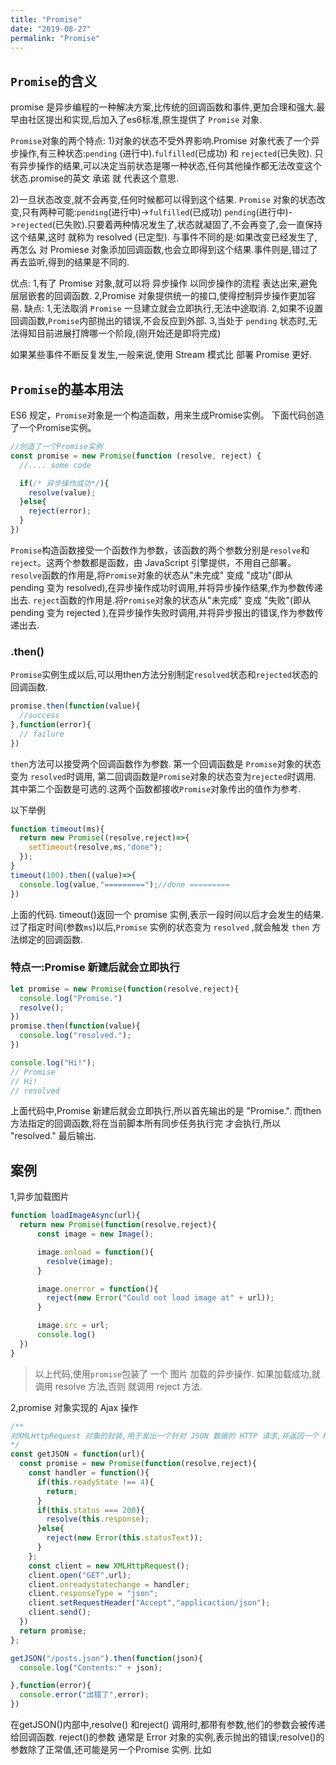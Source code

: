 ```yaml
---
title: "Promise"
date: "2019-08-27"
permalink: "Promise"
---
```


## `Promise`的含义
promise 是异步编程的一种解决方案,比传统的回调函数和事件,更加合理和强大.最早由社区提出和实现,后加入了es6标准,原生提供了 `Promise` 对象.

`Promise`对象的两个特点:
1)对象的状态不受外界影响.Promise 对象代表了一个异步操作,有三种状态:`pending` (进行中).`fulfilled`(已成功) 和 `rejected`(已失败). 只有异步操作的结果,可以决定当前状态是哪一种状态,任何其他操作都无法改变这个状态.promise的英文  承诺  就 代表这个意思.

2)一旦状态改变,就不会再变,任何时候都可以得到这个结果. `Promise` 对象的状态改变,只有两种可能:`pending`(进行中)->`fulfilled`(已成功)  `pending`(进行中)->`rejected`(已失败).只要着两种情况发生了,状态就凝固了,不会再变了,会一直保持这个结果,这时 就称为 resolved (已定型).
与事件不同的是:如果改变已经发生了,再怎么 对 Promiese 对象添加回调函数,也会立即得到这个结果.事件则是,错过了再去监听,得到的结果是不同的.  

优点:
1,有了 Promise 对象,就可以将 异步操作 以同步操作的流程 表达出来,避免层层嵌套的回调函数.
2,Promise 对象提供统一的接口,使得控制异步操作更加容易.
缺点:
1,无法取消 `Promise` 一旦建立就会立即执行,无法中途取消.
2,如果不设置回调函数,`Promise`内部抛出的错误,不会反应到外部.
3,当处于 `pending` 状态时,无法得知目前进展打牌哪一个阶段,(刚开始还是即将完成)

如果某些事件不断反复发生,一般来说,使用 Stream 模式比 部署 Promise 更好.


## `Promise`的基本用法
ES6 规定，`Promise`对象是一个构造函数，用来生成Promise实例。
下面代码创造了一个Promise实例。
```js
//创造了一个Promise实例
const promise = new Promise(function (resolve, reject) {
  //.... some code

  if(/* 异步操作成功*/){
    resolve(value);
  }else{
    reject(error);
  }
})
```
`Promise`构造函数接受一个函数作为参数，该函数的两个参数分别是`resolve`和`reject`。这两个参数都是函数，由 JavaScript 引擎提供，不用自己部署。
`resolve`函数的作用是,将`Promise`对象的状态从"未完成" 变成 "成功"(即从 pending 变为 resolved),在异步操作成功时调用,并将异步操作结果,作为参数传递出去.
`reject`函数的作用是.将`Promise`对象的状态从"未完成" 变成 "失败"(即从 pending 变为 rejected ),在异步操作失败时调用,并将异步报出的错误,作为参数传递出去.
### .then()
`Promise`实例生成以后,可以用then方法分别制定`resolved`状态和`rejected`状态的回调函数.
```js
promise.then(function(value){
  //success  
},function(error){
  // failure
})
```
`then`方法可以接受两个回调函数作为参数.
第一个回调函数是 `Promise`对象的状态变为 `resolved`时调用,
第二回调函数是`Promise`对象的状态变为`rejected`时调用.
其中第二个函数是可选的.这两个函数都接收`Promise`对象传出的值作为参考.

以下举例
```js
function timeout(ms){
  return new Promise((resolve,reject)=>{
    setTimeout(resolve,ms,"done");
  });
}
timeout(100).then((value)=>{
  console.log(value,"=========");//done =========
})
```
上面的代码. timeout()返回一个 promise 实例,表示一段时间以后才会发生的结果.过了指定时间(参数`ms`)以后,`Promise` 实例的状态变为 `resolved` ,就会触发 `then` 方法绑定的回调函数.

### 特点一:Promise 新建后就会立即执行
```js
let promise = new Promise(function(resolve,reject){
  console.log("Promise.")
  resolve();
})
promise.then(function(value){
  console.log("resolved.");
})

console.log("Hi!");
// Promise
// Hi!
// resolved
```
上面代码中,Promise 新建后就会立即执行,所以首先输出的是 "Promise.". 而then 方法指定的回调函数,将在当前脚本所有同步任务执行完 才会执行,所以 "resolved." 最后输出.

## 案例
1,异步加载图片
```js
function loadImageAsync(url){
  return new Promise(function(resolve,reject){
      const image = new Image();

      image.onload = function(){
        resolve(image);
      }

      image.onerror = function(){
        reject(new Error("Could not load image at" + url));
      }

      image.src = url;
      console.log()
  })
}
```

>以上代码,使用`promise`包装了 一个 图片 加载的异步操作. 如果加载成功,就调用 resolve 方法,否则 就调用 reject 方法.

2,promise 对象实现的 Ajax 操作
```js
/**
对XMLHttpRequest 对象的封装,用于发出一个针对 JSON 数据的 HTTP 请求,并返回一个 Promise 对象,.
*/
const getJSON = function(url){
  const promise = new Promise(function(resolve,reject){
    const handler = function(){
      if(this.readyState !== 4){
        return;
      }
      if(this.status === 200){
        resolve(this.response);
      }else{
        reject(new Error(this.statusText));
      }
    };
    const client = new XMLHttpRequest();
    client.open("GET",url);
    client.onreadystatechange = handler;
    client.responseType = "json";
    client.setRequestHeader("Accept","applicaction/json");
    client.send();
  })
  return promise;
};

getJSON("/posts.json").then(function(json){
  console.log("Contents:" + json);

},function(error){
  console.error("出错了",error);
})
```
在getJSON()内部中,resolve() 和reject() 调用时,都带有参数,他们的参数会被传递给回调函数.
reject()的参数 通常是 Error 对象的实例,表示抛出的错误;resolve()的参数除了正常值,还可能是另一个Promise 实例.
比如
```js
```

